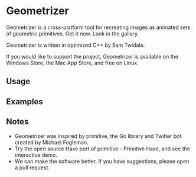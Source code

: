# Geometrizer

Geometrizer is a cross-platform tool for recreating images as animated sets of geometric primitives. Get it now. Look in the gallery.

Geometrizer is written in optimized C++ by Sam Twidale.

If you would like to support the project, Geometrizer is available on the Windows Store, the Mac App Store, and free on Linux.

## Usage

## Examples

## Notes
* Geometrizer was inspired by primitive, the Go library and Twitter bot created by Michael Fogleman.
* Try the open source Haxe port of primitive - Primitive Haxe, and see the interactive demo.
* We can make the software better. If you have suggestions, please open a pull request.